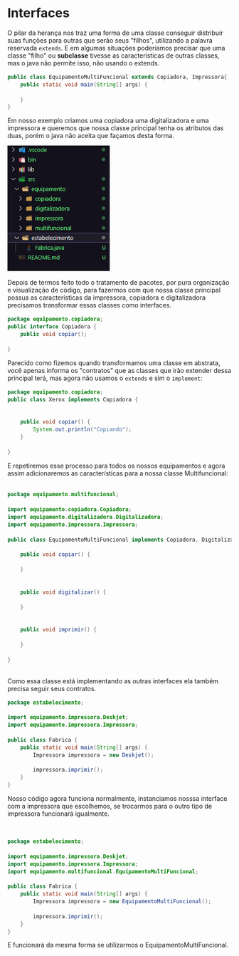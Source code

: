 # Interfaces 

O pilar da herança nos traz uma forma de uma classe conseguir distribuir suas funções para outras que serão seus "filhos", utilizando a palavra reservada `extends`. E em algumas situações poderiamos precisar que uma classe "filho" ou **subclasse** tivesse as características de outras classes, mas o java não permite isso, não usando o extends. 

```java
public class EquipamentoMultiFuncional extends Copiadora, Impressora{
    public static void main(String[] args) {
        
    }
}

```

Em nosso exemplo criamos uma copiadora uma digitalizadora e uma impressora e queremos que nossa classe principal tenha os atributos das duas, porém o java não aceita que façamos desta forma. 

![visualização de pacotes](Captura%20de%20tela%202025-06-12%20182335.png)

Depois de termos feito todo o tratamento de pacotes, por pura organização e visualização de código, para fazermos com que nossa classe principal possua as características da impressora, copiadora e digitalizadora precisamos transformar essas classes como interfaces.

```java
package equipamento.copiadora;
public interface Copiadora {
    public void copiar();
      
}

```
Parecido como fizemos quando transformamos uma classe em abstrata, você apenas informa os "contratos" que as classes que irão extender dessa principal terá, mas agora não usamos o `extends` e sim o `implement`: 

```java
package equipamento.copiadora;
public class Xerox implements Copiadora {

   
    public void copiar() {
        System.out.println("Copiando");
    }

}

```

E repetiremos esse processo para todos os nossos equipamentos e agora assim adicionaremos as características para a nossa classe Multifuncional: 

```java

package equipamento.multifuncional;

import equipamento.copiadora.Copiadora;
import equipamento.digitalizadora.Digitalizadora;
import equipamento.impressora.Impressora;

public class EquipamentoMultiFuncional implements Copiadora, Digitalizadora, Impressora {

    public void copiar() {

    }

    
    public void digitalizar() {
        
    }

    
    public void imprimir() {

    }
    
}

```
<br>
Como essa classe está implementando as outras interfaces ela também precisa seguir seus contratos. 

```java
package estabelecimento;

import equipamento.impressora.Deskjet;
import equipamento.impressora.Impressora;

public class Fabrica {
    public static void main(String[] args) {
        Impressora impressora = new Deskjet();

        impressora.imprimir();
    }
}

```

Nosso código agora funciona normalmente, instanciamos nosssa interface com a impressora que escolhemos, se trocarmos para o outro tipo de impressora funcionará igualmente.

<br>

```java
package estabelecimento;

import equipamento.impressora.Deskjet;
import equipamento.impressora.Impressora;
import equipamento.multifuncional.EquipamentoMultiFuncional;

public class Fabrica {
    public static void main(String[] args) {
        Impressora impressora = new EquipamentoMultiFuncional();

        impressora.imprimir();
    }
}

```
E funcionará da mesma forma se utilizarmos o EquipamentoMultiFuncional.
